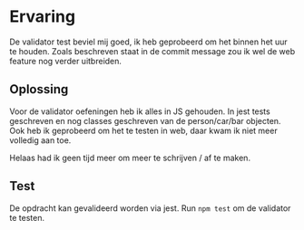 # Ervaring
De validator test beviel mij goed, ik heb geprobeerd om het binnen het uur te houden.
Zoals beschreven staat in de commit message zou ik wel de web feature nog verder uitbreiden.

## Oplossing
Voor de validator oefeningen heb ik alles in JS gehouden. In jest tests geschreven en nog classes geschreven van de person/car/bar objecten.
Ook heb ik geprobeerd om het te testen in web, daar kwam ik niet meer volledig aan toe.

Helaas had ik geen tijd meer om meer te schrijven / af te maken.

## Test

De opdracht kan gevalideerd worden via jest. 
Run `npm test` om de validator te testen.
